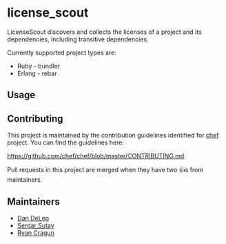 # license_scout

LicenseScout discovers and collects the licenses of a project and its
dependencies, including transitive dependencies.

Currently supported project types are:

* Ruby - bundler
* Erlang - rebar

## Usage

## Contributing

This project is maintained by the contribution guidelines identified for
[chef](https://github.com/chef/chef) project. You can find the guidelines here:

https://github.com/chef/chef/blob/master/CONTRIBUTING.md

Pull requests in this project are merged when they have two :+1:s from maintainers.

## Maintainers

- [Dan DeLeo](https://github.com/danielsdeleo)
- [Serdar Sutay](https://github.com/sersut)
- [Ryan Cragun](https://github.com/ryancragun)
